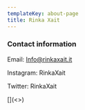 ```yaml
---
templateKey: about-page
title: Rinka Xait
---
```

### Contact information

Email: Info@rinkaxait.it

Instagram: RinkaXait

Twitter: RinkaXait

[<meta name="p:domain_verify" content="14a6a25dac42abf860812fafca1e5ab7"/>](<<meta name="p:domain_verify" content="14a6a25dac42abf860812fafca1e5ab7"/>>)
